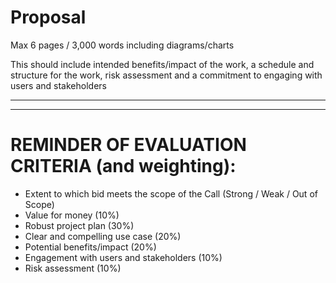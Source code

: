 # Proposal

Max 6 pages / 3,000 words including diagrams/charts

This should include intended benefits/impact of the work, a schedule and structure for the work, risk assessment and a commitment to engaging with users and stakeholders

--------------








-------------- 

# REMINDER OF EVALUATION CRITERIA (and weighting):

* Extent to which bid meets the scope of the Call (Strong / Weak / Out of Scope)
* Value for money (10%)
* Robust project plan (30%)
* Clear and compelling use case (20%)
* Potential benefits/impact (20%)
* Engagement with users and stakeholders (10%)
* Risk assessment (10%)